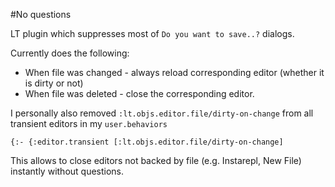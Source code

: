 #No questions

LT plugin which suppresses most of `Do you want to save..?` dialogs.

Currently does the following:

  * When file was changed - always reload corresponding editor (whether it is dirty or not)
  * When file was deleted - close the corresponding editor.

I personally also removed `:lt.objs.editor.file/dirty-on-change` from all transient editors
in my `user.behaviors`

```
{:- {:editor.transient [:lt.objs.editor.file/dirty-on-change]
```

This allows to close editors not backed by file (e.g. Instarepl, New File) instantly without questions.